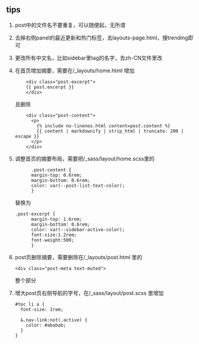 ## tips

1. post中的文件名不要重复，可以随便起，无所谓

2. 去掉右侧panel的最近更新和热门标签，去layouts-page.html，搜trending即可

3. 更改所有中文名，比如sidebar里tag的名字，去zh-CN文件里改

4. 在首页增加摘要，需要在/_layouts/home.html 增加

   ```
       <div class="post-excerpt">
       {{ post.excerpt }}
       </div>
   ```

   且删除

   ```
       <div class="post-content">
         <p>
           {% include no-linenos.html content=post.content %}
           {{ content | markdownify | strip_html | truncate: 200 | escape }}
         </p>
       </div>
   ```

   

5. 调整首页的摘要布局，需要把/_sass/layout/home.scss里的

   

   ```
         .post-content {
         margin-top: 0.6rem;
         margin-bottom: 0.6rem;
         color: var(--post-list-text-color);
         }
   ```

   替换为

   ```
   .post-excerpt {
         margin-top: 1.6rem;
         margin-bottom: 0.6rem;
         color: var(--sidebar-active-color);
         font-size:1.2rem;
         font-weight:500;
         }
   ```

   

6. post页删除摘要，需要删除在/_layouts/post.html 里的

   ```
   <div class="post-meta text-muted">
   ```

   整个部分

7. 增大post页右侧导航的字号，在/_sass/layout/post.scss 里增加

   ```
   #toc li a {
     font-size: 1rem;
     
     &.nav-link:not(.active) {
       color: #ababab;
     }
   }
   ```

   

   <div class="post-meta text-muted">

